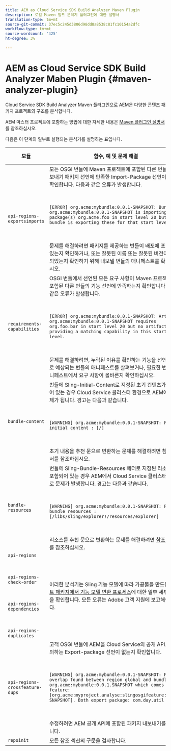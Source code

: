```yaml
---
title: AEM as Cloud Service SDK Build Analyzer Maven Plugin
description: 로컬 Maven 빌드 분석기 플러그인에 대한 설명서
translation-type: tm+mt
source-git-commit: 37ec5c245d3806d98dd8a8538c81fc10154a2dfc
workflow-type: tm+mt
source-wordcount: '425'
ht-degree: 3%

---
```



# AEM as Cloud Service SDK Build Analyzer Maben Plugin {#maven-analyzer-plugin}

Cloud Service SDK Build Analyzer Maven 플러그인으로 AEM은 다양한 콘텐츠 패키지 프로젝트의 구조를 분석합니다.

AEM 마스터 프로젝트에 포함하는 방법에 대한 자세한 내용은 [Maven 플러그인 설명서](https://github.com/adobe/aemanalyser-maven-plugin/blob/main/aemanalyser-maven-plugin/README.md)를 참조하십시오.

다음은 이 단계의 일부로 실행되는 분석기를 설명하는 표입니다.<!-- Note that some are executed in the local SDK, while others are only executed during the Cloud Manager pipeline deployment. -->

| 모듈 | 함수, 예 및 문제 해결 | 로컬 SDK | Cloud Manager |
|---|---|---|---|
| `api-regions-exportsimports` | 모든 OSGI 번들에 Maven 프로젝트에 포함된 다른 번들의 내보내기 패키지 선언에 만족한 Import-Package 선언이 있는지 확인합니다. 다음과 같은 오류가 발생합니다. <p> </p> `[ERROR] org.acme:mybundle:0.0.1-SNAPSHOT: Bundle org.acme:mybundle:0.0.1-SNAPSHOT is importing package(s) org.acme.foo in start level 20 but no bundle is exporting these for that start level.`<p> </p>문제를 해결하려면 패키지를 제공하는 번들이 배포에 포함되어 있는지 확인하거나, 또는 잘못된 이름 또는 잘못된 버전이 사용되었는지 확인하기 위해 내보낼 번들의 매니페스트를 확인하십시오. | 예 | 예 |
| `requirements-capabilities` | OSGI 번들에서 선언된 모든 요구 사항이 Maven 프로젝트에 포함된 다른 번들의 기능 선언에 만족하는지 확인합니다. 다음과 같은 오류가 발생합니다. <p> </p> `[ERROR] org.acme:mybundle:0.0.1-SNAPSHOT: Artifact org.acme:mybundle:0.0.1-SNAPSHOT requires org.foo.bar in start level 20 but no artifact is providing a matching capability in this start level.`<p> </p> 문제를 해결하려면, 누락된 이유를 확인하는 기능을 선언할 것으로 예상되는 번들의 매니페스트를 살펴보거나, 필요한 번들의 매니페스트에서 요구 사항이 올바른지 확인하십시오. | 예 | 예 |
| `bundle-content` | 번들에 Sling-Initial-Content로 지정된 초기 컨텐츠가 포함되어 있는 경우 Cloud Service 클러스터 환경으로 AEM에서 문제가 됩니다. 경고는 다음과 같습니다. <p> </p> `[WARNING] org.acme:mybundle:0.0.1-SNAPSHOT: Found initial content : [/]` <p> </p>초기 내용을 추천 문으로 변환하는 문제를 해결하려면 참조 설명서를 참조하십시오. | 예 | 예 |
| `bundle-resources` | 번들에 Sling-Bundle-Resources 헤더로 지정된 리소스가 포함되어 있는 경우 AEM에서 Cloud Service 클러스터 환경으로 문제가 발생합니다. 경고는 다음과 같습니다.<p> </p> `[WARNING] org.acme:mybundle:0.0.1-SNAPSHOT: Found bundle resources : [/libs/sling/explorer!/resources/explorer]`<p> </p> 리소스를 추천 문으로 변환하는 문제를 해결하려면 [참조 설명서](https://experienceleague.adobe.com/docs/experience-manager-cloud-service/implementing/developing/aem-project-content-package-structure.html?lang=en#repo-init)를 참조하십시오. | 예 | 예 |
| `api-regions`<p> </p>`api-regions-check-order`<p> </p>`api-regions-dependencies`<p> </p>`api-regions-duplicates` | 이러한 분석기는 Sling 기능 모델에 따라 가공물을 만드는 [컨텐트 패키지에서 기능 모델 변환 프로세스](https://experienceleague.adobe.com/docs/experience-manager-cloud-service/implementing/deploying/overview.html?lang=en#deploying)에 대한 일부 세부 사항을 확인합니다. 모든 오류는 Adobe 고객 지원에 보고해야 합니다. | 예 | 예 |
| `api-regions-crossfeature-dups` | 고객 OSGI 번들에 AEM을 Cloud Service의 공개 API로 재정의하는 Export-package 선언이 없는지 확인합니다.<p> </p>`[WARNING] org.acme:mybundle:0.0.1-SNAPSHOT: Package overlap found between region global and bundle org.acme:mybundle:0.0.1.SNAPSHOT which comes from feature: [org.acme:myproject.analyse:slingosgifeature:0.0.1-SNAPSHOT]. Both export package: com.day.util`<p> </p>수정하려면 AEM 공개 API에 포함된 패키지 내보내기를 중지합니다. | 예 | 예 |
| `repoinit` | 모든 참조 섹션의 구문을 검사합니다. | 예 | 예 |